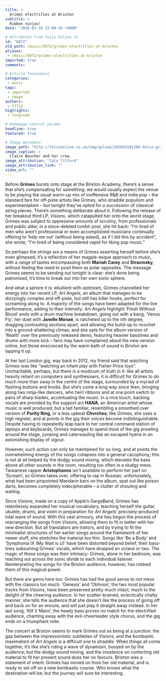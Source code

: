 ```yaml
---
title: >
  Grimes electrifies at Brixton
subtitle: >
  Ribbon ninjas!
date: "2016-03-18 12:00:36 +0000"

# Attributes from Felix Online V1
id: "6072"
old_path: /music/6072/grimes-electrifies-at-brixton
aliases:
 - /music/6072/grimes-electrifies-at-brixton
imported: true
comments:

# Article Taxonomies
categories:
 - music
tags:
 - imported
 - image
authors:
 - ff712
highlights:
 - longread

# Homepage control params
headline: true
featured: true

# Image metadata
image_path: "http://felixonline.co.uk/img/upload/201603181200-felix-grimes3.jpg"
image_caption: >
  Claire Boucher and her crew.
image_attribution: "Cale Tilford"
image_attribution_link: ""
video_url: ""
---
```


Before **Grimes** bursts onto stage at the Brixton Academy, there’s a sense that she’s compensating for something: we would usually expect the venue to be playing the usual warm-up mix of inoffensive R&amp;B and indie pop – the standard fare for off-piste artists like Grimes, who straddle populism and experimentalism – but tonight they’ve opted for a succession of classical string pieces. There’s something deliberate about it. Following the release of her breakout third LP, _Visions_, which catapulted her onto the world stage, Grimes was subject to oppressive amounts of scrutiny, from professionals and public alike; in a since-deleted tumblr post, she hit back: “I’m tired of men who aren’t professional or even accomplished musicians continually offering to ‘help me out’ (without being asked), as if I did this by accident”, she wrote, “I’m tired of being considered vapid for liking pop music.”

So perhaps the strings are a means of Grimes asserting herself before she’s even glimpsed; it’s a reflection of her magpie-esque approach to music, with a range of tastes encompassing both **Mariah Carey** and **Stravinsky**, without feeling the need to posit them as polar opposites. The message Grimes seems to be sending out tonight is clear: she’s done being patronised, it’s time to break out into her own sonic sphere.

And what a sphere it is: ebullient with optimism, Grimes channelled her energy into her recent LP, _Art Angels_, an album that manages to be dizzyingly complex and off-piste, but still has killer hooks, perfect for screaming along to. A majority of the songs have been adapted for the live performance, adding to their intensity: _Art Angels_ highlight ‘Flesh Without Blood’ ends with a drum machine breakdown, going out with a bang; ‘Venus Fly’, her duet with **Janelle Monaé**, is ratcheted up to the nth degree, dragging contrasting sections apart, and allowing the build-up to ricochet into a ground-shattering climax; and she opts for the album version of ‘Realiti’ over the previously released demo, featuring heavier basslines and drums with more kick – fans may have complained about the new version online, but those ensconced by the warm bath of sound in Brixton are lapping it up.

At her last London gig, way back in 2012, my friend said that watching Grimes was like “watching an infant play with Fisher-Price toys”. Uncharitable, perhaps, but there is a modicum of truth in it: like all artists heavily reliant on computers and synthesisers, it is difficult for Grimes to do much more than sway in the centre of the stage, surrounded by a myriad of flashing buttons and knobs. But she’s come a long way since then, bringing along two ninja-like dancers, who twirl ribbons and at one point switch to pairs of sharp blades, accentuating the music. In a nice touch, backing vocals are provided by the support act **HANA**, an American artist whose music is well produced, but a tad familiar, resembling a smoothed over version of **Purity Ring**, or a less upbeat **Chvrches**; like Grimes, she uses a high register, and at points in the gig their voices become indistinguishable. Despite having to repeatedly leap back to her central command station of laptops and keyboards, Grimes manages to spend most of the gig prowling around the stage, jumping and caterwauling like an escaped hyena in an astonishing display of vigour.

However, such action can only be maintained for so long, and at points the overwhelming energy of the songs collapses into a general cacophony; this is not at all helped by the dodgy sound mixing, which elevates the bass above all other sounds in the room, resulting too often in a sludgy mess. Taiwanese rapper **Aristophanes** isn’t available to perform her part on ‘Scream’, so Grimes takes over, offering to rap in Russian; unfortunately, what had been pinpointed Mandarin bars on the album, spat out like poison darts, becomes completely indecipherable – a clutter of shouting and wailing.

Since _Visions_, made on a copy of Apple’s GargeBand, Grimes has relentlessly expanded her musical vocabulary, teaching herself the guitar, ukulele, drums, and violin in preparation for _Art Angels_’ precisely-produced tidal wave of sound. With this vast armoury, she has begun the process of rearranging the songs from _Visions_, allowing them to fit in better with her new direction. But all translators are traitors, and by trying to fit the minimalist structures of her earlier songs around the framework of her newer stuff, she stretches the material too thin. Songs like ‘Be a Body’ and ‘Symphonia IX (My Wait is U)’ have been distorted beyond belief, their bass-lines subsuming Grimes’ vocals, which have dropped an octave or two. The magic of these songs was their intimacy: Grimes, alone in her bedroom, was reaching out across the sonic divide to each individual listener. Reinterpreting the songs for the Brixton audience, however, has robbed them of this magical power.

But there are gems here too: Grimes has had the good sense to not mess with the classics too much. ‘Genesis’ and ‘Oblivion’, the two most popular tracks from _Visions_, have been preserved pretty much intact, much to the delight of the cheering audience. In her scatter-brained, eclectically chatty manner, she tells the audience that she doesn’t like the process of going off and back on for an encore, and will just play it straight away instead. In her last song, ‘Kill V Maim’, the heady bass proves no match for the electrified audience, chanting away with the evil-cheerleader style chorus, and the gig ends on a triumphant note.

The concert at Brixton seems to mark Grimes out as being at a junction: the gap between the impressionistic subtleties of _Visions_, and the bombastic maximalism of _Art Angels_ is a difficult one to straddle. When things all come together, it’s like she’s riding a wave of dynamism, buoyed on by the audience; but the dodgy sound mixing, and the insistence on contorting old material to fit her present sound does her no favours. Brixton was a statement of intent: Grimes has moved on from her old material, and is ready to set off on a new bombastic course. Who knows what the destination will be; but the journey will sure be interesting.
